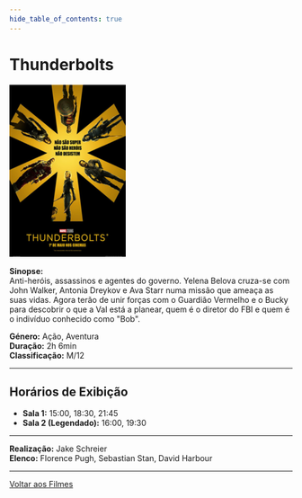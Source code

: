 ```yaml
---
hide_table_of_contents: true
---
```


# Thunderbolts

![Thunderbolts](/img/thunderbolts_small.png)

**Sinopse:**  
Anti-heróis, assassinos e agentes do governo. Yelena Belova cruza-se com John Walker, Antonia Dreykov e Ava Starr numa missão que ameaça as suas vidas. Agora terão de unir forças com o Guardião Vermelho e o Bucky para descobrir o que a Val está a planear, quem é o diretor do FBI e quem é o indivíduo conhecido como "Bob".

**Género:** Ação, Aventura  
**Duração:** 2h 6min  
**Classificação:** M/12

---

## Horários de Exibição

- **Sala 1:** 15:00, 18:30, 21:45
- **Sala 2 (Legendado):** 16:00, 19:30

---

**Realização:** Jake Schreier  
**Elenco:** Florence Pugh, Sebastian Stan, David Harbour

---

[Voltar aos Filmes](/filmes)